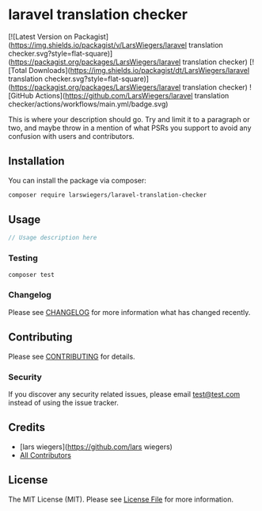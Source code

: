 # laravel translation checker

[![Latest Version on Packagist](https://img.shields.io/packagist/v/LarsWiegers/laravel translation checker.svg?style=flat-square)](https://packagist.org/packages/LarsWiegers/laravel translation checker)
[![Total Downloads](https://img.shields.io/packagist/dt/LarsWiegers/laravel translation checker.svg?style=flat-square)](https://packagist.org/packages/LarsWiegers/laravel translation checker)
![GitHub Actions](https://github.com/LarsWiegers/laravel translation checker/actions/workflows/main.yml/badge.svg)

This is where your description should go. Try and limit it to a paragraph or two, and maybe throw in a mention of what PSRs you support to avoid any confusion with users and contributors.

## Installation

You can install the package via composer:

```bash
composer require larswiegers/laravel-translation-checker
```

## Usage

```php
// Usage description here
```

### Testing

```bash
composer test
```

### Changelog

Please see [CHANGELOG](CHANGELOG.md) for more information what has changed recently.

## Contributing

Please see [CONTRIBUTING](CONTRIBUTING.md) for details.

### Security

If you discover any security related issues, please email test@test.com instead of using the issue tracker.

## Credits

-   [lars wiegers](https://github.com/lars wiegers)
-   [All Contributors](../../contributors)

## License

The MIT License (MIT). Please see [License File](LICENSE.md) for more information.

